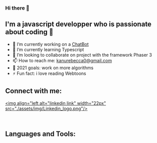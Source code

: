 ### Hi there 👋

## I'm a javascript developper who is passionate about coding 🤩

- 🔭 I’m currently working on a [ChatBot][chatbot]
- 🌱 I’m currently learning Typescript
- 👯 I’m looking to collaborate on project with the framework Phaser 3
- 📫 How to reach me: kanurebecca0@gmail.com
- 🥅 2021 goals: work on more algorithms
- ⚡ Fun fact: i love reading Webtoons

## Connect with me:

[<img align="left alt="linkedin link" width="22px" src="./assets/img/Linkedin_logo.png"/>][linkedin]

<br />

## Languages and Tools:

<br />
<br />

[chatbot]: https://github.com/RebeccaRamalho/Cv
[linkedin]: https://www.linkedin.com/in/rebecca-kanu-1537121a6/
